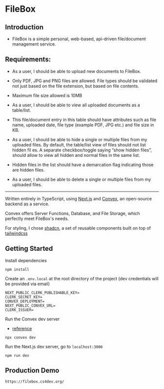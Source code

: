 # FileBox

## Introduction

- FileBox is a simple personal, web-based, api-driven file/document management service.

## Requirements:

- As a user, I should be able to upload new documents to FileBox.
- Only PDF, JPG and PNG files are allowed. File types should be validated not just based on the file extension, but based on file contents.
- Maximum file size allowed is 10MB

- As a user, I should be able to view all uploaded documents as a table/list.
- This file/document entry in this table should have attributes such as file name, uploaded date, file type (example PDF, JPG etc.) and file size in KB.

- As a user, I should be able to hide a single or multiple files from my uploaded files.
  By default, the table/list view of files should not list hidden fil es. A separate checkbox/toggle saying “show hidden filesˮ, should allow to view all hidden and normal files in the same list.
- Hidden files in the list should have a demarcation flag indicating those are hidden files.

- As a user, I should be able to delete a single or multiple files from my uploaded files.

---

Written entirely in TypeScript, using [Next.js](https://nextjs.org/) and [Convex](https://www.convex.dev/), an open-source backend as a service.

Convex offers Server Functions, Database, and File Storage, which perfectly meet FileBox's needs.

For styling, I chose [shadcn](https://ui.shadcn.com/docs), a set of reusable components built on top of [tailwindcss](https://tailwindcss.com)

## Getting Started

Install dependencies

```
npm install
```

Create an `.env.local` at the root directory of the project
(dev credentials will be provided via email)

```
NEXT_PUBLIC_CLERK_PUBLISHABLE_KEY=
CLERK_SECRET_KEY=
CONVEX_DEPLOYMENT=
NEXT_PUBLIC_CONVEX_URL=
CLERK_ISSUER=
```

Run the Convex dev server

- [reference](https://docs.convex.dev/cli#run-the-convex-dev-server)

```
npx convex dev
```

Run the Next.js dev server, go to `localhost:3000`

```
npm run dev
```

## Production Demo

```
https://filebox.cs4dev.org/
```
